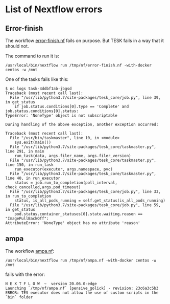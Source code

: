 # List of Nextflow errors

## Error-finish

The workflow [error-finish.nf](https://github.com/nextflow-io/nextflow/blob/master/tests/error-finish.nf) fails on purpose. But TESK fails in a way that it should not.

The command to run it is:

```
/usr/local/bin/nextflow run /tmp/nf/error-finish.nf -with-docker centos -w /mnt
```

One of the tasks fails like this:

```
$ oc logs task-4ddbf1ab-jbgsd                  
Traceback (most recent call last):
  File "/usr/lib/python3.7/site-packages/tesk_core/job.py", line 39, in get_status
    if job.status.conditions[0].type == 'Complete' and job.status.conditions[0].status:
TypeError: 'NoneType' object is not subscriptable

During handling of the above exception, another exception occurred:

Traceback (most recent call last):
  File "/usr/bin/taskmaster", line 10, in <module>
    sys.exit(main())
  File "/usr/lib/python3.7/site-packages/tesk_core/taskmaster.py", line 291, in main
    run_task(data, args.filer_name, args.filer_version)
  File "/usr/lib/python3.7/site-packages/tesk_core/taskmaster.py", line 150, in run_task
    run_executor(executor, args.namespace, pvc)
  File "/usr/lib/python3.7/site-packages/tesk_core/taskmaster.py", line 40, in run_executor
    status = job.run_to_completion(poll_interval, check_cancelled,args.pod_timeout)
  File "/usr/lib/python3.7/site-packages/tesk_core/job.py", line 33, in run_to_completion
    status, is_all_pods_running = self.get_status(is_all_pods_running)
  File "/usr/lib/python3.7/site-packages/tesk_core/job.py", line 59, in get_status
    pod.status.container_statuses[0].state.waiting.reason == "ImagePullBackOff":
AttributeError: 'NoneType' object has no attribute 'reason'

```

## ampa

The workflow [ampa.nf](https://github.com/nextflow-io/nextflow/blob/master/tests/ampa.nf):
```
/usr/local/bin/nextflow run /tmp/nf/ampa.nf -with-docker centos -w /mnt
```

fails with the error:

```
N E X T F L O W  ~  version 20.06.0-edge
Launching `/tmp/nf/ampa.nf` [pensive_golick] - revision: 23c6a3c5b3
ERROR: TES executor does not allow the use of custom scripts in the `bin` folder
```
